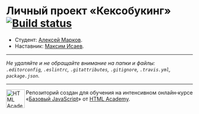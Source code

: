 # Личный проект «Кексобукинг» [![Build status][travis-image]][travis-url]

* Студент: [Алексей Марков](https://up.htmlacademy.ru/javascript/11/user/360247).
* Наставник: [Максим Исаев](https://htmlacademy.ru/profile/id587829).

---

_Не удаляйте и не обращайте внимание на папки и файлы:_<br>
_`.editorconfig`, `.eslintrc`, `.gitattributes`, `.gitignore`, `.travis.yml`, `package.json`._

---

<a href="https://htmlacademy.ru/intensive/javascript"><img align="left" width="50" height="50" title="HTML Academy" src="https://up.htmlacademy.ru/static/img/intensive/javascript/logo-for-github.svg"></a>

Репозиторий создан для обучения на интенсивном онлайн‑курсе «[Базовый JavaScript](https://htmlacademy.ru/intensive/javascript)» от [HTML Academy](https://htmlacademy.ru).

[travis-image]: https://travis-ci.org/htmlacademy-javascript/360247-keksobooking.svg?branch=master
[travis-url]: https://travis-ci.org/htmlacademy-javascript/360247-keksobooking

